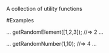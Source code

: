 A collection of utility functions

#Examples

...
getRandomElement([1,2,3]);
//=> 2
...

...
getRandomNumber(1,10);
//=> 4
...
